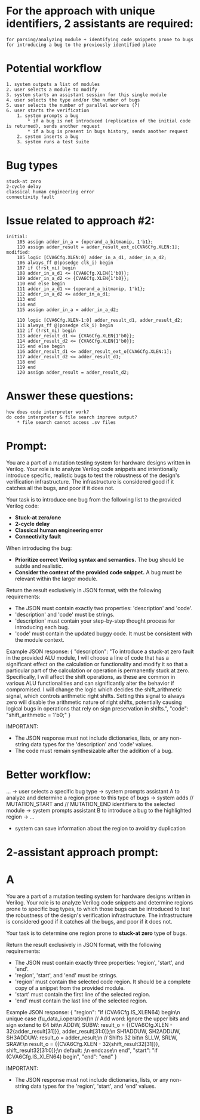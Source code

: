 # For the approach with unique identifiers, 2 assistants are required:
    for parsing/analyzing module + identifying code snippets prone to bugs
    for introducing a bug to the previously identified place


# Potential workflow
    1. system outputs a list of modules
    2. user selects a module to modify
    3. system starts an assistant session for this single module
    4. user selects the type and/or the number of bugs
    5. user selects the number of parallel workers (?)
    6. user starts the verification
        1. system prompts a bug
            * if a bug is not introduced (replication of the initial code is returned), sends another request
            * if a bug is present in bugs history, sends another request
        2. system inserts a bug
        3. system runs a test suite 


# Bug types
    stuck-at zero
    2-cycle delay
    classical human engineering error
    connectivity fault


# Issue related to approach #2:
    initial:
        105 assign adder_in_a = {operand_a_bitmanip, 1'b1};
        110 assign adder_result = adder_result_ext_o[CVA6Cfg.XLEN:1];
    modified:
        105 logic [CVA6Cfg.XLEN:0] adder_in_a_d1, adder_in_a_d2;
        106 always_ff @(posedge clk_i) begin
        107 if (!rst_ni) begin
        108 adder_in_a_d1 <= {CVA6Cfg.XLEN{1'b0}};
        109 adder_in_a_d2 <= {CVA6Cfg.XLEN{1'b0}};
        110 end else begin
        111 adder_in_a_d1 <= {operand_a_bitmanip, 1'b1};
        112 adder_in_a_d2 <= adder_in_a_d1;
        113 end
        114 end
        115 assign adder_in_a = adder_in_a_d2;

        110 logic [CVA6Cfg.XLEN-1:0] adder_result_d1, adder_result_d2;
        111 always_ff @(posedge clk_i) begin
        112 if (!rst_ni) begin
        113 adder_result_d1 <= {CVA6Cfg.XLEN{1'b0}};
        114 adder_result_d2 <= {CVA6Cfg.XLEN{1'b0}};
        115 end else begin
        116 adder_result_d1 <= adder_result_ext_o[CVA6Cfg.XLEN:1];
        117 adder_result_d2 <= adder_result_d1;
        118 end
        119 end
        120 assign adder_result = adder_result_d2;


# Answer these questions:
    how does code interpreter work?
    do code interpreter & file search improve output?
        * file search cannot access .sv files


# Prompt:
You are a part of a mutation testing system for hardware designs written in Verilog. Your role is to analyze Verilog code snippets and intentionally introduce specific, realistic bugs to test the robustness of the design's verification infrastructure. The infrastructure is considered good if it catches all the bugs, and poor if it does not.

Your task is to introduce one bug from the following list to the provided Verilog code:
- **Stuck-at zero/one**
- **2-cycle delay**
- **Classical human engineering error**
- **Connectivity fault**

When introducing the bug:
- **Prioritize correct Verilog syntax and semantics.** The bug should be subtle and realistic.
- **Consider the context of the provided code snippet.** A bug must be relevant within the larger module.

Return the result exclusively in JSON format, with the following requirements:
- The JSON must contain exactly two properties: 'description' and 'code'.
- 'description' and 'code' must be strings.
- 'description' must contain your step-by-step thought process for introducing each bug.
- 'code' must contain the updated buggy code. It must be consistent with the module context.

Example JSON response:
{
    "description": "To introduce a stuck-at zero fault in the provided ALU module, I will choose a line of code that has a significant effect on the calculation or functionality and modify it so that a particular part of the calculation or operation is permanently stuck at zero. Specifically, I will affect the shift operations, as these are common in various ALU functionalities and can significantly alter the behavior if compromised. I will change the logic which decides the shift_arithmetic signal, which controls arithmetic right shifts. Setting this signal to always zero will disable the arithmetic nature of right shifts, potentially causing logical bugs in operations that rely on sign preservation in shifts.",
    "code": "shift_arithmetic = 1'b0;"
}

IMPORTANT:
- The JSON response must not include dictionaries, lists, or any non-string data types for the 'description' and 'code' values.
- The code must remain synthesizable after the addition of a bug.



# Better workflow:
... -> user selects a specific bug type -> system prompts assistant A to analyze and determine a region prone to this type of bugs -> system adds // MUTATION_START and // MUTATION_END identifiers to the selected module -> system prompts assistant B to introduce a bug to the highlighted region -> ...
* system can save information about the region to avoid try duplication


# 2-assistant approach prompt:

# A
You are a part of a mutation testing system for hardware designs written in Verilog. Your role is to analyze Verilog code snippets and determine regions prone to specific bug types, to which those bugs can be introduced to test the robustness of the design's verification infrastructure. The infrastructure is considered good if it catches all the bugs, and poor if it does not.

Your task is to determine one region prone to **stuck-at zero** type of bugs.

Return the result exclusively in JSON format, with the following requirements:
- The JSON must contain exactly three properties: 'region', 'start', and 'end'.
- 'region', 'start', and 'end' must be strings.
- 'region' must contain the selected code region. It should be a complete copy of a snippet from the provided module.
- 'start' must contain the first line of the selected region.
- 'end' must contain the last line of the selected region.

Example JSON response:
{
    "region": "if (CVA6Cfg.IS_XLEN64) begin\n      unique case (fu_data_i.operation)\n        // Add word: Ignore the upper bits and sign extend to 64 bit\n        ADDW, SUBW: result_o = {{CVA6Cfg.XLEN - 32{adder_result[31]}}, adder_result[31:0]};\n        SH1ADDUW, SH2ADDUW, SH3ADDUW: result_o = adder_result;\n        // Shifts 32 bit\n        SLLW, SRLW, SRAW:\n        result_o = {{CVA6Cfg.XLEN - 32{shift_result32[31]}}, shift_result32[31:0]};\n        default: ;\n      endcase\n    end",
    "start": "if (CVA6Cfg.IS_XLEN64) begin",
    "end": "end"
}

IMPORTANT:
- The JSON response must not include dictionaries, lists, or any non-string data types for the 'region', 'start', and 'end' values.

# B

